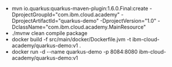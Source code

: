 - mvn io.quarkus:quarkus-maven-plugin:1.6.0.Final:create -DprojectGroupId="com.ibm.cloud.academy" -DprojectArtifactId="quarkus-demo" -DprojectVersion="1.0" -DclassName="com.ibm.cloud.academy.MainResource"
- ./mvnw clean compile package
- docker build -f src/main/docker/Dockerfile.jvm -t ibm-cloud-academy/quarkus-demo:v1 .
- docker run -d --name quarkus-demo -p 8084:8080 ibm-cloud-academy/quarkus-demo:v1